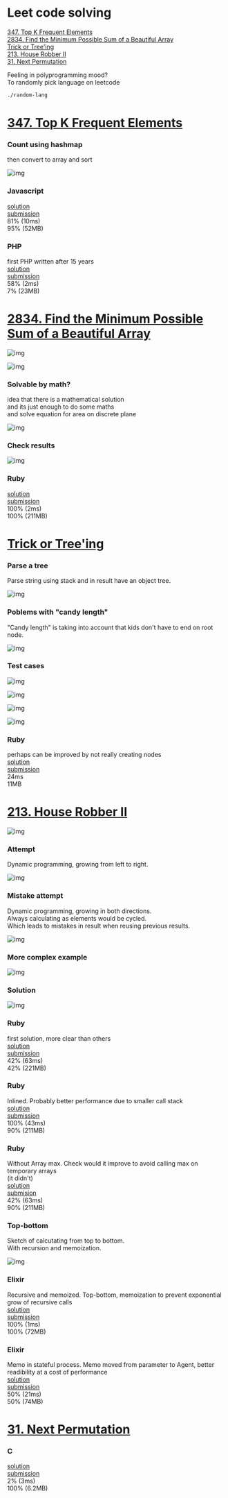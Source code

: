 # Leet code solving  
[347. Top K Frequent Elements](#347-top-k-frequent-elements)  
[2834. Find the Minimum Possible Sum of a Beautiful Array](#2834-find-the-minimum-possible-sum-of-a-beautiful-array)  
[Trick or Tree'ing](#trick-or-treeing)  
[213. House Robber II](#213-house-robber-ii)  
[31. Next Permutation](#31-next-permutation)

Feeling in polyprogramming mood?  
To randomly pick language on leetcode
```bash
./random-lang
```

[347. Top K Frequent Elements](https://leetcode.com/problems/top-k-frequent-elements/description/)  
========================================================

### Count using hashmap
then convert to array and sort

![img](./347-top-k-frequent/1-count-in-map.png)

### Javascript
[solution](./347-top-k-frequent/1-js/solution.js)  
[submission](https://leetcode.com/problems/top-k-frequent-elements/submissions/1532809469/)  
81% (10ms)  
95% (52MB)

### PHP
first PHP written after 15 years  
[solution](./347-top-k-frequent/2-php/src/Solution.php)  
[submission](https://leetcode.com/problems/top-k-frequent-elements/submissions/1538133077/)  
58% (2ms)  
7% (23MB)

[2834. Find the Minimum Possible Sum of a Beautiful Array](https://leetcode.com/problems/find-the-minimum-possible-sum-of-a-beautiful-array/description/)  
========================================================

![img](./2834-sum-beautiful/1-problem-examples.png)

![img](./2834-sum-beautiful/2-solution-ideas.png)

### Solvable by math?
idea that there is a mathematical solution  
and its just enough to do some maths  
and solve equation for area on discrete plane

![img](./2834-sum-beautiful/3-just-calculate.png)

### Check results

![img](./2834-sum-beautiful/4-check-on-examples.png)

### Ruby
[solution](./2834-sum-beautiful/1-rb/solution.rb)  
[submission](https://leetcode.com/problems/find-the-minimum-possible-sum-of-a-beautiful-array/submissions/1434497907/)  
100% (2ms)   
100% (211MB)

[Trick or Tree'ing](https://dmoj.ca/problem/dwite12c1p4)  
========================================================

### Parse a tree
Parse string using stack and in result have an object tree.

![img](./dwite12c1p4/1-make-a-tree.png)

### Poblems with "candy length"  
"Candy length" is taking into account that kids don't have to end on root node.

![img](./dwite12c1p4/2-candy-length.png)

### Test cases

![img](./dwite12c1p4/3-test-case.png)

![img](./dwite12c1p4/4-test-case.png)

![img](./dwite12c1p4/5-test-case.png)

![img](./dwite12c1p4/6-test-case.png)

### Ruby
perhaps can be improved by not really creating nodes  
[solution](./dwite12c1p4/1-rb/solution.rb)  
[submission](https://dmoj.ca/submission/6695557)  
24ms  
11MB



[213. House Robber II](https://leetcode.com/problems/house-robber-ii/description/)  
========================================================

![img](./213-robber/1-problem.png)

### Attempt
Dynamic programming, growing from left to right.

![img](./213-robber/2-dynamic-from-left-to-right.png)

### Mistake attempt
Dynamic programming, growing in both directions.  
Always calculating as elements would be cycled.  
Which leads to mistakes in result when reusing previous results.

![img](./213-robber/3-dynamic-in-both-directions.png)

### More complex example

![img](./213-robber/3-longer-example.png)

### Solution

![img](./213-robber/5-dynamic-bottom-up-two-lists.png)

### Ruby
first solution, more clear than others  
[solution](./213-robber/1-rb/solution.rb)  
[submission](https://leetcode.com/submissions/detail/1397543026/)  
42% (63ms)  
42% (221MB)  

### Ruby
Inlined. Probably better performance due to smaller call stack  
[solution](./213-robber/2-rb/solution.rb)  
[submission](https://leetcode.com/submissions/detail/1397630686/)  
100% (43ms)  
90% (211MB)  

### Ruby
Without Array max. Check would it improve to avoid calling max on temporary arrays  
(it didn't)  
[solution](./213-robber/3-rb/solution.rb)  
[submision](https://leetcode.com/submissions/detail/1397606332/)  
42% (63ms)  
90% (211MB)  

### Top-bottom
Sketch of calcutating from top to bottom.  
With recursion and memoization.

![img](./213-robber/4-dynamic-top-bottom.png)

### Elixir
Recursive and memoized. Top-bottom, memoization to prevent exponential grow of recursive calls  
[solution](./213-robber/4-ex/lib/solution.ex)  
[submission](https://leetcode.com/submissions/detail/1400044490/)  
100% (1ms)  
100% (72MB)  

### Elixir
Memo in stateful process. Memo moved from parameter to Agent, better readibility at a cost of performance  
[solution](./213-robber/5-ex/lib/solution.ex)  
[submission](https://leetcode.com/submissions/detail/1404058373/)  
50% (21ms)  
50% (74MB)  



[31. Next Permutation](https://leetcode.com/problems/next-permutation/description/)  
========================================================

### C
[solution](./31-next-perm/1.c)  
[submission](https://leetcode.com/submissions/detail/1404058373/)  
2% (3ms)  
100% (6.2MB)  
